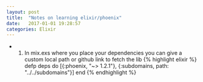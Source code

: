 ```yaml
---
layout: post
title:  "Notes on learning elixir/phoenix"
date:   2017-01-01 19:28:57
categories: Elixir
---
```



 - 1. In mix.exs where you place your dependencies you can give a custom local path or github link to fetch the lib
{% highlight elixir %}
defp deps do
  [{:phoenix, "~> 1.2.1"},
   {:subdomains,  path: "../../subdomains"}]
end
{% endhighlight %}

